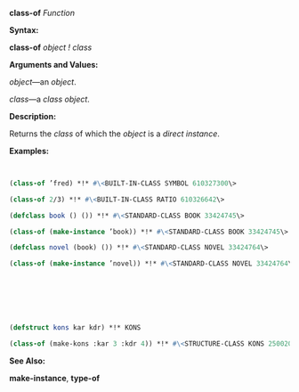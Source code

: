 **class-of** *Function* 



**Syntax:** 



**class-of** *object ! class* 



**Arguments and Values:** 



*object*—an *object*. 



*class*—a *class object*. 



**Description:** 



Returns the *class* of which the *object* is a *direct instance*. 



**Examples:**
```lisp
 

(class-of ’fred) *!* #\<BUILT-IN-CLASS SYMBOL 610327300\> 

(class-of 2/3) *!* #\<BUILT-IN-CLASS RATIO 610326642\> 

(defclass book () ()) *!* #\<STANDARD-CLASS BOOK 33424745\> 

(class-of (make-instance ’book)) *!* #\<STANDARD-CLASS BOOK 33424745\> 

(defclass novel (book) ()) *!* #\<STANDARD-CLASS NOVEL 33424764\> 

(class-of (make-instance ’novel)) *!* #\<STANDARD-CLASS NOVEL 33424764\> 



 

 

(defstruct kons kar kdr) *!* KONS 

(class-of (make-kons :kar 3 :kdr 4)) *!* #\<STRUCTURE-CLASS KONS 250020317\> 


```
**See Also:** 



**make-instance**, **type-of** 



